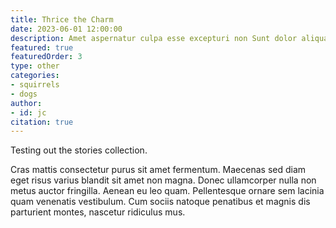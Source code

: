 ```yaml
---
title: Thrice the Charm
date: 2023-06-01 12:00:00
description: Amet aspernatur culpa esse excepturi non Sunt dolor aliquam commodi voluptatum reprehenderit? Praesentium soluta vel illo tempora aperiam? Iure repellendus excepturi doloribus unde nostrum Accusamus hic iure id rem cum?
featured: true
featuredOrder: 3
type: other
categories:
- squirrels
- dogs
author:
- id: jc
citation: true
---
```


Testing out the stories collection.

Cras mattis consectetur purus sit amet fermentum. Maecenas sed diam eget risus varius blandit sit amet non magna. Donec ullamcorper nulla non metus auctor fringilla. Aenean eu leo quam. Pellentesque ornare sem lacinia quam venenatis vestibulum. Cum sociis natoque penatibus et magnis dis parturient montes, nascetur ridiculus mus.

